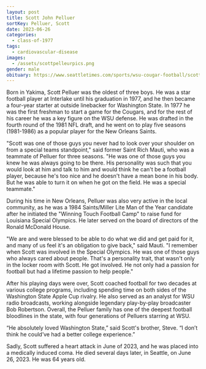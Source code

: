 ```yaml
---
layout: post
title: Scott John Pelluer
sortKey: Pelluer, Scott
date: 2023-06-26
categories:
  - class-of-1977
tags:
  - cardiovascular-disease
images:
  - /assets/scottpelleurpics.png
gender: male
obituary: https://www.seattletimes.com/sports/wsu-cougar-football/scott-pelluer-standout-linebacker-at-washington-state-and-nfl-dies-at-64/
---
```

Born in Yakima, Scott Pelluer was the oldest of three boys. He was a star football player at Interlake until his graduation in 1977, and he then became a four-year starter at outside linebacker for Washington State. In 1977 he was the first freshman to start a game for the Cougars, and for the rest of his career he was a key figure on the WSU defense. He was drafted in the fourth round of the 1981 NFL draft, and he went on to play five seasons (1981-1986) as a popular player for the New Orleans Saints.

"Scott was one of those guys you never had to look over your shoulder on from a special teams standpoint," said former Saint Rich Mauti, who was a teammate of Pelluer for three seasons. "He was one of those guys you knew he was always going to be there. His personality was such that you would look at him and talk to him and would think he can't be a football player, because he's too nice and he doesn't have a mean bone in his body. But he was able to turn it on when he got on the field. He was a special teammate."

During his time in New Orleans, Pelluer was also very active in the local community, as he was a 1984 Saints/Miller Lite Man of the Year candidate after he initiated the "Winning Touch Football Camp" to raise fund for Louisiana Special Olympics. He later served on the board of directors of the Ronald McDonald House.

"We are and were blessed to be able to do what we did and get paid for it, and many of us feel it's an obligation to give back," said Mauti. "I remember when Scott was involved in the Special Olympics. He was one of those guys who always cared about people. That's a personality trait, that wasn't only in the locker room with Scott. He got involved. He not only had a passion for football but had a lifetime passion to help people."

After his playing days were over, Scott coached football for two decades at various college programs, including spending time on both sides of the Washington State Apple Cup rivalry. He also served as an analyst for WSU radio broadcasts, working alongside legendary play-by-play broadcaster Bob Robertson. Overall, the Pelluer family has one of the deepest football bloodlines in the state, with four generations of Pelluers starring at WSU.

“He absolutely loved Washington State,” said Scott's brother, Steve. “I don’t think he could’ve had a better college experience.”

Sadly, Scott suffered a heart attack in June of 2023, and he was placed into a medically induced coma. He died several days later, in Seattle, on June 26, 2023. He was 64 years old.